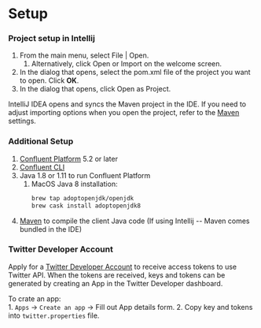 # Setup
### Project setup in Intellij 
1. From the main menu, select File | Open.
   1. Alternatively, click Open or Import on the welcome screen.
1. In the dialog that opens, select the pom.xml file of the project you want to open.
Click **OK**.
1. In the dialog that opens, click Open as Project.

IntelliJ IDEA opens and syncs the Maven project in the IDE. 
If you need to adjust importing options when you open the project, refer to the 
[Maven](https://www.jetbrains.com/help/idea/maven1.importing.html) settings.

### Additional Setup
1. [Confluent Platform](https://www.confluent.io/download/?_ga=2.250927620.387832776.1589147004-1583349907.1588185083) 5.2 or later
1. [Confluent CLI](https://docs.confluent.io/current/cli/installing.html#cli-install)
1. Java 1.8 or 1.11 to run Confluent Platform
    1. MacOS Java 8 installation: 
        ```bash
        brew tap adoptopenjdk/openjdk
        brew cask install adoptopenjdk8
        ```
1. [Maven](https://maven.apache.org/) to compile the client Java code (If using Intellij -- Maven comes bundled in the IDE)

### Twitter Developer Account
Apply for a [Twitter Developer Account](https://developer.twitter.com/en/docs/basics/developer-portal/faq) to receive 
access tokens to use Twitter API. When the tokens are received, keys and tokens can be generated by creating an App in the Twitter
Developer dashboard.

To crate an app:  
    1. `Apps` -> `Create an app` -> Fill out App details form. 
    2. Copy key and tokens into `twitter.properties` file. 